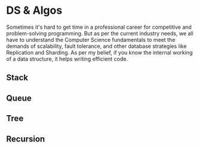 # DS & Algos
Sometimes it's hard to get time in a professional career for competitive and problem-solving programming. But as per the current industry needs, we all have to understand the Computer Science fundamentals to meet the demands of scalability, fault tolerance, and other database strategies like Replication and Sharding. 
As per my belief, if you know the internal working of a data structure, it helps writing efficient code.
## Stack
## Queue
## Tree
## Recursion

